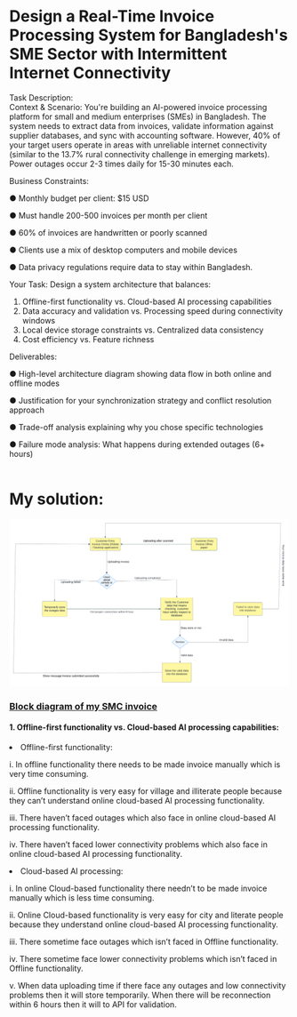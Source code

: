 # Design a Real-Time Invoice Processing System for Bangladesh's SME Sector with Intermittent Internet Connectivity

Task Description:<br>
Context & Scenario: 
You're building an AI-powered invoice processing platform for small and medium 
enterprises (SMEs) in Bangladesh. The system needs to extract data from invoices, 
validate information against supplier databases, and sync with accounting software. 
However, 40% of your target users operate in areas with unreliable internet connectivity 
(similar to the 13.7% rural connectivity challenge in emerging markets). Power outages 
occur 2-3 times daily for 15-30 minutes each.

Business Constraints:

● Monthly budget per client: $15 USD

● Must handle 200-500 invoices per month per client

● 60% of invoices are handwritten or poorly scanned

● Clients use a mix of desktop computers and mobile devices

● Data privacy regulations require data to stay within Bangladesh.

Your Task: 
Design a system architecture that balances: 
1. Offline-first functionality vs. Cloud-based AI processing capabilities 
2. Data accuracy and validation vs. Processing speed during connectivity windows 
3. Local device storage constraints vs. Centralized data consistency 
4. Cost efficiency vs. Feature richness

Deliverables: 

● High-level architecture diagram showing data flow in both online and offline 
modes

● Justification for your synchronization strategy and conflict resolution approach 

● Trade-off analysis explaining why you chose specific technologies 

● Failure mode analysis: What happens during extended outages (6+ hours)
<br><br>
<h1>My solution:</h1>

![picture](architecture_design.png)
<br>
<a href="https://lucid.app/lucidchart/4d4fcdb6-451f-47f7-b06b-b125a0840766/edit?viewport_loc=-3022%2C-1377%2C4657%2C2534%2C0_0&invitationId=inv_499ee04f-0c8c-4eb6-b3ea-4795da14d8ae"><h3> Block diagram of my SMC invoice</h3></a>

<p><h4> 1. Offline-first functionality vs. Cloud-based AI processing capabilities:</h4>

<li>Offline-first functionality:</li>

i. In offline functionality there needs to be made invoice manually which is very time consuming.

ii. Offline functionality is very easy for village and illiterate people because they can’t understand online cloud-based AI processing functionality.

iii. There haven’t faced outages which also face in online cloud-based AI processing functionality.

iv. There haven’t faced lower connectivity problems which also face in online cloud-based AI processing functionality.

<li>Cloud-based AI processing:</li>

i. In online Cloud-based functionality there needn’t to be made invoice manually which is less time consuming.

ii. Online Cloud-based functionality is very easy for city and literate people because they understand online cloud-based AI processing functionality.

iii. There sometime face outages which isn’t faced in Offline functionality.

iv. There sometime face lower connectivity problems which isn’t faced in Offline functionality.

v. When data uploading time if there face any outages and low connectivity problems then it will store temporarily. When there will be reconnection within 6 hours then it will to API for validation.
</p>